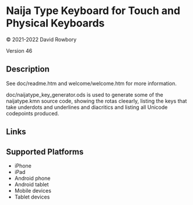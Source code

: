 Naija Type Keyboard for Touch and Physical Keyboards
====================================================

© 2021-2022 David Rowbory

Version 46

Description
-----------

See doc/readme.htm and welcome/welcome.htm for more information.

doc/naijatype_key_generator.ods is used to generate some of the naijatype.kmn source code,
showing the rotas cleearly, listing the keys that take underdots and underlines and diacritics
and listing all Unicode codepoints produced.

Links
-----

Supported Platforms
-------------------
 * iPhone
 * iPad
 * Android phone
 * Android tablet
 * Mobile devices
 * Tablet devices

